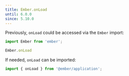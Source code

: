 ```yaml
---
title: Ember.onLoad
until: 6.0.0
since: 5.10.0
---
```



Previously, `onLoad` could be accessed via the `Ember` import:
```js
import Ember from 'ember';

Ember.onLoad
```

If needed, `onLoad` can be imported:
```js
import { onLoad } from '@ember/application';
```
